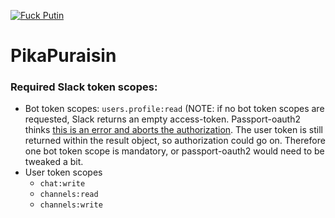 [![Fuck Putin](https://img.shields.io/badge/fuck-putin-black.svg)](https://twitter.com/Tyrrrz/status/1495972130789502980?s=20&t=3dCM7iZbUJi-K0rDa4-JiQ)

# PikaPuraisin

### Required Slack token scopes:
- Bot token scopes: `users.profile:read` (NOTE: if no bot token scopes are requested, Slack
returns an empty access-token. Passport-oauth2 thinks [this is an error and aborts the 
authorization](https://github.com/jaredhanson/passport-oauth2/blob/8e3bcdff145a2219033bd782fc517229fe3e05ea/lib/strategy.js#L177).
The user token is still returned within the result object, so authorization could go on. Therefore
one bot token scope is mandatory, or passport-oauth2 would need to be tweaked a bit.
- User token scopes
  - `chat:write`
  - `channels:read`
  - `channels:write`

